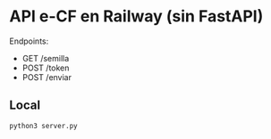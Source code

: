 # API e-CF en Railway (sin FastAPI)

Endpoints:
- GET /semilla
- POST /token
- POST /enviar

## Local
```bash
python3 server.py
